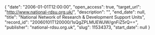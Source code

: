{
  "date": "2006-01-01T12:00:00", 
  "open_access": true, 
  "target_url": "http://www.national-rdsu.org.uk/", 
  "description": "", 
  "end_date": null, 
  "title": "National Network of Research & Development Support Units", 
  "record_id": "20060101T120000/1sQgZPLMUEWJW/gnFiZ5rQ==", 
  "publisher": "national-rdsu.org.uk", 
  "slug": 11534373, 
  "start_date": null
}

